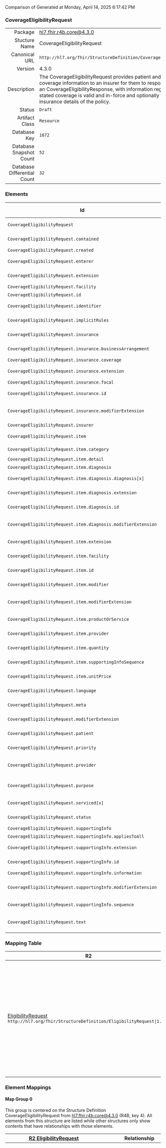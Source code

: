 Comparison of 
Generated at Monday, April 14, 2025 6:17:42 PM

### CoverageEligibilityRequest

|      |     |
| ---: | --- |
| Package | hl7.fhir.r4b.core@4.3.0 |
| Stucture Name | CoverageEligibilityRequest |
| Canonical URL | `http://hl7.org/fhir/StructureDefinition/CoverageEligibilityRequest` |
| Version | 4.3.0 |
| Description | The CoverageEligibilityRequest provides patient and insurance coverage information to an insurer for them to respond, in the form of an CoverageEligibilityResponse, with information regarding whether the stated coverage is valid and in-force and optionally to provide the insurance details of the policy. |
| Status | `Draft` |
| Artifact Class | `Resource` |
| Database Key | `1672` |
| Database Snapshot Count | `52` |
| Database Differential Count | `32` |

### Elements

| Id | Path | Name | Base Path | Short | Cardinality | Collated Type | Binding Strength | Binding Value Set |
| -- | ---- | ---- | --------- | ----- | ----------- | ------------- | ---------------- | ----------------- |
| `CoverageEligibilityRequest` | `CoverageEligibilityRequest` | `CoverageEligibilityRequest` | CoverageEligibilityRequest | CoverageEligibilityRequest resource | 0..* | CoverageEligibilityRequest |  |  |
| `CoverageEligibilityRequest.contained` | `CoverageEligibilityRequest.contained` | `contained` | DomainResource.contained | Contained, inline Resources | 0..* | Resource |  |  |
| `CoverageEligibilityRequest.created` | `CoverageEligibilityRequest.created` | `created` | CoverageEligibilityRequest.created | Creation date | 1..1 | dateTime |  |  |
| `CoverageEligibilityRequest.enterer` | `CoverageEligibilityRequest.enterer` | `enterer` | CoverageEligibilityRequest.enterer | Author | 0..1 | Reference(http://hl7.org/fhir/StructureDefinition/Practitioner), Reference(http://hl7.org/fhir/StructureDefinition/PractitionerRole) |  |  |
| `CoverageEligibilityRequest.extension` | `CoverageEligibilityRequest.extension` | `extension` | DomainResource.extension | Additional content defined by implementations | 0..* | Extension |  |  |
| `CoverageEligibilityRequest.facility` | `CoverageEligibilityRequest.facility` | `facility` | CoverageEligibilityRequest.facility | Servicing facility | 0..1 | Reference(http://hl7.org/fhir/StructureDefinition/Location) |  |  |
| `CoverageEligibilityRequest.id` | `CoverageEligibilityRequest.id` | `id` | Resource.id | Logical id of this artifact | 0..1 | id |  |  |
| `CoverageEligibilityRequest.identifier` | `CoverageEligibilityRequest.identifier` | `identifier` | CoverageEligibilityRequest.identifier | Business Identifier for coverage eligiblity request | 0..* | Identifier |  |  |
| `CoverageEligibilityRequest.implicitRules` | `CoverageEligibilityRequest.implicitRules` | `implicitRules` | Resource.implicitRules | A set of rules under which this content was created | 0..1 | uri |  |  |
| `CoverageEligibilityRequest.insurance` | `CoverageEligibilityRequest.insurance` | `insurance` | CoverageEligibilityRequest.insurance | Patient insurance information | 0..* | BackboneElement |  |  |
| `CoverageEligibilityRequest.insurance.businessArrangement` | `CoverageEligibilityRequest.insurance.businessArrangement` | `businessArrangement` | CoverageEligibilityRequest.insurance.businessArrangement | Additional provider contract number | 0..1 | string |  |  |
| `CoverageEligibilityRequest.insurance.coverage` | `CoverageEligibilityRequest.insurance.coverage` | `coverage` | CoverageEligibilityRequest.insurance.coverage | Insurance information | 1..1 | Reference(http://hl7.org/fhir/StructureDefinition/Coverage) |  |  |
| `CoverageEligibilityRequest.insurance.extension` | `CoverageEligibilityRequest.insurance.extension` | `extension` | Element.extension | Additional content defined by implementations | 0..* | Extension |  |  |
| `CoverageEligibilityRequest.insurance.focal` | `CoverageEligibilityRequest.insurance.focal` | `focal` | CoverageEligibilityRequest.insurance.focal | Applicable coverage | 0..1 | boolean |  |  |
| `CoverageEligibilityRequest.insurance.id` | `CoverageEligibilityRequest.insurance.id` | `id` | Element.id | Unique id for inter-element referencing | 0..1 | id |  |  |
| `CoverageEligibilityRequest.insurance.modifierExtension` | `CoverageEligibilityRequest.insurance.modifierExtension` | `modifierExtension` | BackboneElement.modifierExtension | Extensions that cannot be ignored even if unrecognized | 0..* | Extension |  |  |
| `CoverageEligibilityRequest.insurer` | `CoverageEligibilityRequest.insurer` | `insurer` | CoverageEligibilityRequest.insurer | Coverage issuer | 1..1 | Reference(http://hl7.org/fhir/StructureDefinition/Organization) |  |  |
| `CoverageEligibilityRequest.item` | `CoverageEligibilityRequest.item` | `item` | CoverageEligibilityRequest.item | Item to be evaluated for eligibiity | 0..* | BackboneElement |  |  |
| `CoverageEligibilityRequest.item.category` | `CoverageEligibilityRequest.item.category` | `category` | CoverageEligibilityRequest.item.category | Benefit classification | 0..1 | CodeableConcept | `Example` | `http://hl7.org/fhir/ValueSet/ex-benefitcategory` |
| `CoverageEligibilityRequest.item.detail` | `CoverageEligibilityRequest.item.detail` | `detail` | CoverageEligibilityRequest.item.detail | Product or service details | 0..* | Reference(http://hl7.org/fhir/StructureDefinition/Resource) |  |  |
| `CoverageEligibilityRequest.item.diagnosis` | `CoverageEligibilityRequest.item.diagnosis` | `diagnosis` | CoverageEligibilityRequest.item.diagnosis | Applicable diagnosis | 0..* | BackboneElement |  |  |
| `CoverageEligibilityRequest.item.diagnosis.diagnosis[x]` | `CoverageEligibilityRequest.item.diagnosis.diagnosis[x]` | `diagnosis[x]` | CoverageEligibilityRequest.item.diagnosis.diagnosis[x] | Nature of illness or problem | 0..1 | CodeableConcept, Reference(http://hl7.org/fhir/StructureDefinition/Condition) | `Example` | `http://hl7.org/fhir/ValueSet/icd-10` |
| `CoverageEligibilityRequest.item.diagnosis.extension` | `CoverageEligibilityRequest.item.diagnosis.extension` | `extension` | Element.extension | Additional content defined by implementations | 0..* | Extension |  |  |
| `CoverageEligibilityRequest.item.diagnosis.id` | `CoverageEligibilityRequest.item.diagnosis.id` | `id` | Element.id | Unique id for inter-element referencing | 0..1 | id |  |  |
| `CoverageEligibilityRequest.item.diagnosis.modifierExtension` | `CoverageEligibilityRequest.item.diagnosis.modifierExtension` | `modifierExtension` | BackboneElement.modifierExtension | Extensions that cannot be ignored even if unrecognized | 0..* | Extension |  |  |
| `CoverageEligibilityRequest.item.extension` | `CoverageEligibilityRequest.item.extension` | `extension` | Element.extension | Additional content defined by implementations | 0..* | Extension |  |  |
| `CoverageEligibilityRequest.item.facility` | `CoverageEligibilityRequest.item.facility` | `facility` | CoverageEligibilityRequest.item.facility | Servicing facility | 0..1 | Reference(http://hl7.org/fhir/StructureDefinition/Location), Reference(http://hl7.org/fhir/StructureDefinition/Organization) |  |  |
| `CoverageEligibilityRequest.item.id` | `CoverageEligibilityRequest.item.id` | `id` | Element.id | Unique id for inter-element referencing | 0..1 | id |  |  |
| `CoverageEligibilityRequest.item.modifier` | `CoverageEligibilityRequest.item.modifier` | `modifier` | CoverageEligibilityRequest.item.modifier | Product or service billing modifiers | 0..* | CodeableConcept | `Example` | `http://hl7.org/fhir/ValueSet/claim-modifiers` |
| `CoverageEligibilityRequest.item.modifierExtension` | `CoverageEligibilityRequest.item.modifierExtension` | `modifierExtension` | BackboneElement.modifierExtension | Extensions that cannot be ignored even if unrecognized | 0..* | Extension |  |  |
| `CoverageEligibilityRequest.item.productOrService` | `CoverageEligibilityRequest.item.productOrService` | `productOrService` | CoverageEligibilityRequest.item.productOrService | Billing, service, product, or drug code | 0..1 | CodeableConcept | `Example` | `http://hl7.org/fhir/ValueSet/service-uscls` |
| `CoverageEligibilityRequest.item.provider` | `CoverageEligibilityRequest.item.provider` | `provider` | CoverageEligibilityRequest.item.provider | Perfoming practitioner | 0..1 | Reference(http://hl7.org/fhir/StructureDefinition/Practitioner), Reference(http://hl7.org/fhir/StructureDefinition/PractitionerRole) |  |  |
| `CoverageEligibilityRequest.item.quantity` | `CoverageEligibilityRequest.item.quantity` | `quantity` | CoverageEligibilityRequest.item.quantity | Count of products or services | 0..1 | Quantity[http://hl7.org/fhir/StructureDefinition/SimpleQuantity] |  |  |
| `CoverageEligibilityRequest.item.supportingInfoSequence` | `CoverageEligibilityRequest.item.supportingInfoSequence` | `supportingInfoSequence` | CoverageEligibilityRequest.item.supportingInfoSequence | Applicable exception or supporting information | 0..* | positiveInt |  |  |
| `CoverageEligibilityRequest.item.unitPrice` | `CoverageEligibilityRequest.item.unitPrice` | `unitPrice` | CoverageEligibilityRequest.item.unitPrice | Fee, charge or cost per item | 0..1 | Money |  |  |
| `CoverageEligibilityRequest.language` | `CoverageEligibilityRequest.language` | `language` | Resource.language | Language of the resource content | 0..1 | code | `Required` | `http://hl7.org/fhir/ValueSet/all-languages` |
| `CoverageEligibilityRequest.meta` | `CoverageEligibilityRequest.meta` | `meta` | Resource.meta | Metadata about the resource | 0..1 | Meta |  |  |
| `CoverageEligibilityRequest.modifierExtension` | `CoverageEligibilityRequest.modifierExtension` | `modifierExtension` | DomainResource.modifierExtension | Extensions that cannot be ignored | 0..* | Extension |  |  |
| `CoverageEligibilityRequest.patient` | `CoverageEligibilityRequest.patient` | `patient` | CoverageEligibilityRequest.patient | Intended recipient of products and services | 1..1 | Reference(http://hl7.org/fhir/StructureDefinition/Patient) |  |  |
| `CoverageEligibilityRequest.priority` | `CoverageEligibilityRequest.priority` | `priority` | CoverageEligibilityRequest.priority | Desired processing priority | 0..1 | CodeableConcept | `Example` | `http://hl7.org/fhir/ValueSet/process-priority` |
| `CoverageEligibilityRequest.provider` | `CoverageEligibilityRequest.provider` | `provider` | CoverageEligibilityRequest.provider | Party responsible for the request | 0..1 | Reference(http://hl7.org/fhir/StructureDefinition/Organization), Reference(http://hl7.org/fhir/StructureDefinition/Practitioner), Reference(http://hl7.org/fhir/StructureDefinition/PractitionerRole) |  |  |
| `CoverageEligibilityRequest.purpose` | `CoverageEligibilityRequest.purpose` | `purpose` | CoverageEligibilityRequest.purpose | auth-requirements \| benefits \| discovery \| validation | 1..* | code | `Required` | `http://hl7.org/fhir/ValueSet/eligibilityrequest-purpose|4.3.0` |
| `CoverageEligibilityRequest.serviced[x]` | `CoverageEligibilityRequest.serviced[x]` | `serviced[x]` | CoverageEligibilityRequest.serviced[x] | Estimated date or dates of service | 0..1 | date, Period |  |  |
| `CoverageEligibilityRequest.status` | `CoverageEligibilityRequest.status` | `status` | CoverageEligibilityRequest.status | active \| cancelled \| draft \| entered-in-error | 1..1 | code | `Required` | `http://hl7.org/fhir/ValueSet/fm-status|4.3.0` |
| `CoverageEligibilityRequest.supportingInfo` | `CoverageEligibilityRequest.supportingInfo` | `supportingInfo` | CoverageEligibilityRequest.supportingInfo | Supporting information | 0..* | BackboneElement |  |  |
| `CoverageEligibilityRequest.supportingInfo.appliesToAll` | `CoverageEligibilityRequest.supportingInfo.appliesToAll` | `appliesToAll` | CoverageEligibilityRequest.supportingInfo.appliesToAll | Applies to all items | 0..1 | boolean |  |  |
| `CoverageEligibilityRequest.supportingInfo.extension` | `CoverageEligibilityRequest.supportingInfo.extension` | `extension` | Element.extension | Additional content defined by implementations | 0..* | Extension |  |  |
| `CoverageEligibilityRequest.supportingInfo.id` | `CoverageEligibilityRequest.supportingInfo.id` | `id` | Element.id | Unique id for inter-element referencing | 0..1 | id |  |  |
| `CoverageEligibilityRequest.supportingInfo.information` | `CoverageEligibilityRequest.supportingInfo.information` | `information` | CoverageEligibilityRequest.supportingInfo.information | Data to be provided | 1..1 | Reference(http://hl7.org/fhir/StructureDefinition/Resource) |  |  |
| `CoverageEligibilityRequest.supportingInfo.modifierExtension` | `CoverageEligibilityRequest.supportingInfo.modifierExtension` | `modifierExtension` | BackboneElement.modifierExtension | Extensions that cannot be ignored even if unrecognized | 0..* | Extension |  |  |
| `CoverageEligibilityRequest.supportingInfo.sequence` | `CoverageEligibilityRequest.supportingInfo.sequence` | `sequence` | CoverageEligibilityRequest.supportingInfo.sequence | Information instance identifier | 1..1 | positiveInt |  |  |
| `CoverageEligibilityRequest.text` | `CoverageEligibilityRequest.text` | `text` | DomainResource.text | Text summary of the resource, for human interpretation | 0..1 | Narrative |  |  |
### Mapping Table

| R2 | Comparison | R3 | Comparison | R4 | Comparison | R4B | Comparison | R5
| --- | --- | --- | --- | --- | --- | --- | --- | ---
| [EligibilityRequest](/docs/R2/Resources/EligibilityRequest.md)<br/> `http://hl7.org/fhir/StructureDefinition/EligibilityRequest\|1.0.2` | →→→→→→→<br/>`RelatedTo`<br/>- DBKey: `94`<br/>- Reviewed: `n/a`<br/>- By: `n/a`<br/>- Identical: `False`<br/>→→→→→→→<hr/>←←←←←←←<br/>`SourceIsBroaderThanTarget`<br/>- DBKey: `261`<br/>- Reviewed: `n/a`<br/>- By: `n/a`<br/>- Identical: `False`<br/>←←←←←←←| [EligibilityRequest](/docs/R3/Resources/EligibilityRequest.md)<br/> `http://hl7.org/fhir/StructureDefinition/EligibilityRequest\|3.0.2` | →→→→→→→<br/>`RelatedTo`<br/>- DBKey: `444`<br/>- Reviewed: `n/a`<br/>- By: `n/a`<br/>- Identical: `False`<br/>→→→→→→→<hr/>←←←←←←←<br/>`SourceIsBroaderThanTarget`<br/>- DBKey: `639`<br/>- Reviewed: `n/a`<br/>- By: `n/a`<br/>- Identical: `False`<br/>←←←←←←←| [CoverageEligibilityRequest](/docs/R4/Resources/CoverageEligibilityRequest.md)<br/> `http://hl7.org/fhir/StructureDefinition/CoverageEligibilityRequest\|4.0.1` | →→→→→→→<br/>`Equivalent`<br/>- DBKey: `1449`<br/>- Reviewed: `n/a`<br/>- By: `n/a`<br/>- Identical: `False`<br/>→→→→→→→<hr/>←←←←←←←<br/>`Equivalent`<br/>- DBKey: `1450`<br/>- Reviewed: `n/a`<br/>- By: `n/a`<br/>- Identical: `False`<br/>←←←←←←←| [CoverageEligibilityRequest](/docs/R4B/Resources/CoverageEligibilityRequest.md)<br/> `http://hl7.org/fhir/StructureDefinition/CoverageEligibilityRequest\|4.3.0` | →→→→→→→<br/>`SourceIsNarrowerThanTarget`<br/>- DBKey: `959`<br/>- Reviewed: `n/a`<br/>- By: `n/a`<br/>- Identical: `False`<br/>→→→→→→→<hr/>←←←←←←←<br/>`SourceIsBroaderThanTarget`<br/>- DBKey: `1188`<br/>- Reviewed: `n/a`<br/>- By: `n/a`<br/>- Identical: `False`<br/>←←←←←←←| [CoverageEligibilityRequest](/docs/R5/Resources/CoverageEligibilityRequest.md)<br/> `http://hl7.org/fhir/StructureDefinition/CoverageEligibilityRequest\|5.0.0` 

### Element Mappings


#### Map Group 0

This group is centered on the Structure Definition CoverageEligibilityRequest from hl7.fhir.r4b.core@4.3.0 (R4B, key 4).
All elements from this structure are listed while other structures only show contents that have relationships with those elements.

| [R2 EligibilityRequest](/docs/R2/Resources/EligibilityRequest.md)| Relationship | [R3 EligibilityRequest](/docs/R3/Resources/EligibilityRequest.md)| Relationship | [R4 CoverageEligibilityRequest](/docs/R4/Resources/CoverageEligibilityRequest.md)| Relationship | R4B CoverageEligibilityRequest| Relationship | [R5 CoverageEligibilityRequest](/docs/R5/Resources/CoverageEligibilityRequest.md)
| --- | --- | --- | --- | --- | --- | --- | --- | ---
| | | | | `CoverageEligibilityRequest`| _Equivalent_<br/>(25109/25110)| **`CoverageEligibilityRequest`**| →→→→ _SourceIsNarrowerThanTarget_ →→→→ <br/>(40144)<hr/>←←←← _SourceIsBroaderThanTarget_ ←←←← <br/>(40145)| `CoverageEligibilityRequest`
| | | | | `CoverageEligibilityRequest.id`| _Equivalent_<br/>(25111/25112)| **`CoverageEligibilityRequest.id`**| _Equivalent_<br/>(40146/40147)| `CoverageEligibilityRequest.id`
| | | | | `CoverageEligibilityRequest.meta`| _Equivalent_<br/>(25113/25114)| **`CoverageEligibilityRequest.meta`**| _Equivalent_<br/>(40148/40149)| `CoverageEligibilityRequest.meta`
| | | | | `CoverageEligibilityRequest.implicitRules`| _Equivalent_<br/>(25115/25116)| **`CoverageEligibilityRequest.implicitRules`**| _Equivalent_<br/>(40150/40151)| `CoverageEligibilityRequest.implicitRules`
| | | | | `CoverageEligibilityRequest.language`| _Equivalent_<br/>(25117/25118)| **`CoverageEligibilityRequest.language`**| _Equivalent_<br/>(40152/40153)| `CoverageEligibilityRequest.language`
| | | | | `CoverageEligibilityRequest.text`| _Equivalent_<br/>(25119/25120)| **`CoverageEligibilityRequest.text`**| _Equivalent_<br/>(40154/40155)| `CoverageEligibilityRequest.text`
| | | | | `CoverageEligibilityRequest.contained`| _Equivalent_<br/>(25121/25122)| **`CoverageEligibilityRequest.contained`**| _Equivalent_<br/>(40156/40157)| `CoverageEligibilityRequest.contained`
| | | | | `CoverageEligibilityRequest.extension`| _Equivalent_<br/>(25123/25124)| **`CoverageEligibilityRequest.extension`**| _Equivalent_<br/>(40158/40159)| `CoverageEligibilityRequest.extension`
| | | | | `CoverageEligibilityRequest.modifierExtension`| _Equivalent_<br/>(25125/25126)| **`CoverageEligibilityRequest.modifierExtension`**| _Equivalent_<br/>(40160/40161)| `CoverageEligibilityRequest.modifierExtension`
| | | | | `CoverageEligibilityRequest.identifier`| _Equivalent_<br/>(25127/25128)| **`CoverageEligibilityRequest.identifier`**| _Equivalent_<br/>(40162/40163)| `CoverageEligibilityRequest.identifier`
| | | | | `CoverageEligibilityRequest.status`| _Equivalent_<br/>(25129/25130)| **`CoverageEligibilityRequest.status`**| _Equivalent_<br/>(40164/40165)| `CoverageEligibilityRequest.status`
| | | | | `CoverageEligibilityRequest.priority`| _Equivalent_<br/>(25131/25132)| **`CoverageEligibilityRequest.priority`**| _Equivalent_<br/>(40166/40167)| `CoverageEligibilityRequest.priority`
| | | | | `CoverageEligibilityRequest.purpose`| _Equivalent_<br/>(25133/25134)| **`CoverageEligibilityRequest.purpose`**| _Equivalent_<br/>(40168/40169)| `CoverageEligibilityRequest.purpose`
| | | | | `CoverageEligibilityRequest.patient`| _Equivalent_<br/>(25135/25136)| **`CoverageEligibilityRequest.patient`**| _Equivalent_<br/>(40170/40171)| `CoverageEligibilityRequest.patient`
| | | | | `CoverageEligibilityRequest.serviced[x]`| _Equivalent_<br/>(25137/25138)| **`CoverageEligibilityRequest.serviced[x]`**| _Equivalent_<br/>(40172/40173)| `CoverageEligibilityRequest.serviced[x]`
| | | | | `CoverageEligibilityRequest.created`| _Equivalent_<br/>(25139/25140)| **`CoverageEligibilityRequest.created`**| _Equivalent_<br/>(40174/40175)| `CoverageEligibilityRequest.created`
| | | | | `CoverageEligibilityRequest.enterer`| _Equivalent_<br/>(25141/25142)| **`CoverageEligibilityRequest.enterer`**| _Equivalent_<br/>(40176/40177)| `CoverageEligibilityRequest.enterer`
| `EligibilityRequest.organization`| →→→→ _SourceIsNarrowerThanTarget_ →→→→ <br/>(4968)<hr/>←←←← _SourceIsBroaderThanTarget_ ←←←← <br/>(4969)| `EligibilityRequest.organization`| →→→→ _RelatedTo_ →→→→ <br/>(1020)<hr/>←←←← _RelatedTo_ ←←←← <br/>(1453)| `CoverageEligibilityRequest.provider`| _Equivalent_<br/>(25143/25144)| **`CoverageEligibilityRequest.provider`**| _Equivalent_<br/>(40178/40179)| `CoverageEligibilityRequest.provider`
| | | | | `CoverageEligibilityRequest.insurer`| _Equivalent_<br/>(25145/25146)| **`CoverageEligibilityRequest.insurer`**| _Equivalent_<br/>(40180/40181)| `CoverageEligibilityRequest.insurer`
| | | | | `CoverageEligibilityRequest.facility`| _Equivalent_<br/>(25147/25148)| **`CoverageEligibilityRequest.facility`**| _Equivalent_<br/>(40182/40183)| `CoverageEligibilityRequest.facility`
| | | | | `CoverageEligibilityRequest.supportingInfo`| _Equivalent_<br/>(25149/25150)| **`CoverageEligibilityRequest.supportingInfo`**| _Equivalent_<br/>(40184/40185)| `CoverageEligibilityRequest.supportingInfo`
| | | | | `CoverageEligibilityRequest.supportingInfo.id`| _Equivalent_<br/>(25151/25152)| **`CoverageEligibilityRequest.supportingInfo.id`**| _Equivalent_<br/>(40186/40187)| `CoverageEligibilityRequest.supportingInfo.id`
| | | | | `CoverageEligibilityRequest.supportingInfo.extension`| _Equivalent_<br/>(25153/25154)| **`CoverageEligibilityRequest.supportingInfo.extension`**| _Equivalent_<br/>(40188/40189)| `CoverageEligibilityRequest.supportingInfo.extension`
| | | | | `CoverageEligibilityRequest.supportingInfo.modifierExtension`| _Equivalent_<br/>(25155/25156)| **`CoverageEligibilityRequest.supportingInfo.modifierExtension`**| _Equivalent_<br/>(40190/40191)| `CoverageEligibilityRequest.supportingInfo.modifierExtension`
| | | | | `CoverageEligibilityRequest.supportingInfo.sequence`| _Equivalent_<br/>(25157/25158)| **`CoverageEligibilityRequest.supportingInfo.sequence`**| _Equivalent_<br/>(40192/40193)| `CoverageEligibilityRequest.supportingInfo.sequence`
| | | | | `CoverageEligibilityRequest.supportingInfo.information`| _Equivalent_<br/>(25159/25160)| **`CoverageEligibilityRequest.supportingInfo.information`**| _Equivalent_<br/>(40194/40195)| `CoverageEligibilityRequest.supportingInfo.information`
| | | | | `CoverageEligibilityRequest.supportingInfo.appliesToAll`| _Equivalent_<br/>(25161/25162)| **`CoverageEligibilityRequest.supportingInfo.appliesToAll`**| _Equivalent_<br/>(40196/40197)| `CoverageEligibilityRequest.supportingInfo.appliesToAll`
| | | | | `CoverageEligibilityRequest.insurance`| _Equivalent_<br/>(25163/25164)| **`CoverageEligibilityRequest.insurance`**| _Equivalent_<br/>(40198/40199)| `CoverageEligibilityRequest.insurance`
| | | | | `CoverageEligibilityRequest.insurance.id`| _Equivalent_<br/>(25165/25166)| **`CoverageEligibilityRequest.insurance.id`**| _Equivalent_<br/>(40200/40201)| `CoverageEligibilityRequest.insurance.id`
| | | | | `CoverageEligibilityRequest.insurance.extension`| _Equivalent_<br/>(25167/25168)| **`CoverageEligibilityRequest.insurance.extension`**| _Equivalent_<br/>(40202/40203)| `CoverageEligibilityRequest.insurance.extension`
| | | | | `CoverageEligibilityRequest.insurance.modifierExtension`| _Equivalent_<br/>(25169/25170)| **`CoverageEligibilityRequest.insurance.modifierExtension`**| _Equivalent_<br/>(40204/40205)| `CoverageEligibilityRequest.insurance.modifierExtension`
| | | | | `CoverageEligibilityRequest.insurance.focal`| _Equivalent_<br/>(25171/25172)| **`CoverageEligibilityRequest.insurance.focal`**| _Equivalent_<br/>(40206/40207)| `CoverageEligibilityRequest.insurance.focal`
| | | `EligibilityRequest.coverage`| →→→→ _SourceIsNarrowerThanTarget_ →→→→ <br/>(1019)<hr/>←←←← _SourceIsBroaderThanTarget_ ←←←← <br/>(1452)| `CoverageEligibilityRequest.insurance.coverage`| _Equivalent_<br/>(25173/25174)| **`CoverageEligibilityRequest.insurance.coverage`**| _Equivalent_<br/>(40208/40209)| `CoverageEligibilityRequest.insurance.coverage`
| | | `EligibilityRequest.businessArrangement`| _Equivalent_<br/>(1018/1451)| `CoverageEligibilityRequest.insurance.businessArrangement`| _Equivalent_<br/>(25175/25176)| **`CoverageEligibilityRequest.insurance.businessArrangement`**| _Equivalent_<br/>(40210/40211)| `CoverageEligibilityRequest.insurance.businessArrangement`
| | | | | `CoverageEligibilityRequest.item`| _Equivalent_<br/>(25177/25178)| **`CoverageEligibilityRequest.item`**| _Equivalent_<br/>(40212/40213)| `CoverageEligibilityRequest.item`
| | | | | `CoverageEligibilityRequest.item.id`| _Equivalent_<br/>(25179/25180)| **`CoverageEligibilityRequest.item.id`**| _Equivalent_<br/>(40214/40215)| `CoverageEligibilityRequest.item.id`
| | | | | `CoverageEligibilityRequest.item.extension`| _Equivalent_<br/>(25181/25182)| **`CoverageEligibilityRequest.item.extension`**| _Equivalent_<br/>(40216/40217)| `CoverageEligibilityRequest.item.extension`
| | | | | `CoverageEligibilityRequest.item.modifierExtension`| _Equivalent_<br/>(25183/25184)| **`CoverageEligibilityRequest.item.modifierExtension`**| _Equivalent_<br/>(40218/40219)| `CoverageEligibilityRequest.item.modifierExtension`
| | | | | `CoverageEligibilityRequest.item.supportingInfoSequence`| _Equivalent_<br/>(25185/25186)| **`CoverageEligibilityRequest.item.supportingInfoSequence`**| _Equivalent_<br/>(40220/40221)| `CoverageEligibilityRequest.item.supportingInfoSequence`
| | | | | `CoverageEligibilityRequest.item.category`| _Equivalent_<br/>(25187/25188)| **`CoverageEligibilityRequest.item.category`**| _Equivalent_<br/>(40222/40223)| `CoverageEligibilityRequest.item.category`
| | | | | `CoverageEligibilityRequest.item.productOrService`| _Equivalent_<br/>(25189/25190)| **`CoverageEligibilityRequest.item.productOrService`**| _Equivalent_<br/>(40224/40225)| `CoverageEligibilityRequest.item.productOrService`
| | | | | `CoverageEligibilityRequest.item.modifier`| _Equivalent_<br/>(25191/25192)| **`CoverageEligibilityRequest.item.modifier`**| _Equivalent_<br/>(40226/40227)| `CoverageEligibilityRequest.item.modifier`
| | | | | `CoverageEligibilityRequest.item.provider`| _Equivalent_<br/>(25193/25194)| **`CoverageEligibilityRequest.item.provider`**| _Equivalent_<br/>(40228/40229)| `CoverageEligibilityRequest.item.provider`
| | | | | `CoverageEligibilityRequest.item.quantity`| _Equivalent_<br/>(25195/25196)| **`CoverageEligibilityRequest.item.quantity`**| _Equivalent_<br/>(40230/40231)| `CoverageEligibilityRequest.item.quantity`
| | | | | `CoverageEligibilityRequest.item.unitPrice`| _Equivalent_<br/>(25197/25198)| **`CoverageEligibilityRequest.item.unitPrice`**| _Equivalent_<br/>(40232/40233)| `CoverageEligibilityRequest.item.unitPrice`
| | | | | `CoverageEligibilityRequest.item.facility`| _Equivalent_<br/>(25199/25200)| **`CoverageEligibilityRequest.item.facility`**| _Equivalent_<br/>(40234/40235)| `CoverageEligibilityRequest.item.facility`
| | | | | `CoverageEligibilityRequest.item.diagnosis`| _Equivalent_<br/>(25201/25202)| **`CoverageEligibilityRequest.item.diagnosis`**| _Equivalent_<br/>(40236/40237)| `CoverageEligibilityRequest.item.diagnosis`
| | | | | `CoverageEligibilityRequest.item.diagnosis.id`| _Equivalent_<br/>(25203/25204)| **`CoverageEligibilityRequest.item.diagnosis.id`**| _Equivalent_<br/>(40238/40239)| `CoverageEligibilityRequest.item.diagnosis.id`
| | | | | `CoverageEligibilityRequest.item.diagnosis.extension`| _Equivalent_<br/>(25205/25206)| **`CoverageEligibilityRequest.item.diagnosis.extension`**| _Equivalent_<br/>(40240/40241)| `CoverageEligibilityRequest.item.diagnosis.extension`
| | | | | `CoverageEligibilityRequest.item.diagnosis.modifierExtension`| _Equivalent_<br/>(25207/25208)| **`CoverageEligibilityRequest.item.diagnosis.modifierExtension`**| _Equivalent_<br/>(40242/40243)| `CoverageEligibilityRequest.item.diagnosis.modifierExtension`
| | | | | `CoverageEligibilityRequest.item.diagnosis.diagnosis[x]`| _Equivalent_<br/>(25209/25210)| **`CoverageEligibilityRequest.item.diagnosis.diagnosis[x]`**| _Equivalent_<br/>(40244/40245)| `CoverageEligibilityRequest.item.diagnosis.diagnosis[x]`
| | | | | `CoverageEligibilityRequest.item.detail`| _Equivalent_<br/>(25211/25212)| **`CoverageEligibilityRequest.item.detail`**| _Equivalent_<br/>(40246/40247)| `CoverageEligibilityRequest.item.detail`
| *1 of 16 elements used* <br/>remaining elements:<br/>`EligibilityRequest`, `EligibilityRequest.contained`, `EligibilityRequest.created`, `EligibilityRequest.extension`, `EligibilityRequest.id`, `EligibilityRequest.identifier`, `EligibilityRequest.implicitRules`, `EligibilityRequest.language`, `EligibilityRequest.meta`, `EligibilityRequest.modifierExtension`, `EligibilityRequest.originalRuleset`, `EligibilityRequest.provider`, `EligibilityRequest.ruleset`, `EligibilityRequest.target`, `EligibilityRequest.text`| | *3 of 24 elements used* <br/>remaining elements:<br/>`EligibilityRequest`, `EligibilityRequest.benefitCategory`, `EligibilityRequest.benefitSubCategory`, `EligibilityRequest.contained`, `EligibilityRequest.created`, `EligibilityRequest.enterer`, `EligibilityRequest.extension`, `EligibilityRequest.facility`, `EligibilityRequest.id`, `EligibilityRequest.identifier`, `EligibilityRequest.implicitRules`, `EligibilityRequest.insurer`, `EligibilityRequest.language`, `EligibilityRequest.meta`, `EligibilityRequest.modifierExtension`, `EligibilityRequest.patient`, `EligibilityRequest.priority`, `EligibilityRequest.provider`, `EligibilityRequest.serviced[x]`, `EligibilityRequest.status`, `EligibilityRequest.text`| | *52 of 52 elements used* | | *52 of 52 elements used* | | *52 of 58 elements used* <br/>remaining elements:<br/>`CoverageEligibilityRequest.event`, `CoverageEligibilityRequest.event.extension`, `CoverageEligibilityRequest.event.id`, `CoverageEligibilityRequest.event.modifierExtension`, `CoverageEligibilityRequest.event.type`, `CoverageEligibilityRequest.event.when[x]`

